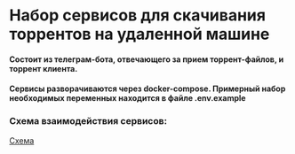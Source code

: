 # Набор сервисов для скачивания торрентов на удаленной машине


#### Состоит из телеграм-бота, отвечающего за прием торрент-файлов, и торрент клиента.

#### Сервисы разворачиваются через docker-compose. Примерный набор необходимых переменных находится в файле .env.example

### Схема взаимодействия сервисов:

[Схема](https://ibb.co/3pWrZkP)

